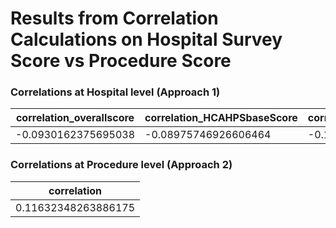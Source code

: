 
# Results from Correlation Calculations on Hospital Survey Score vs Procedure Score

### Correlations at Hospital level (Approach 1)
| correlation_overallscore | correlation_HCAHPSbaseScore | correlation_HCAHPSconsistScore |
| -------------------  |  --------------------  | ------------------- | 
| -0.0930162375695038  |  -0.08975746926606464  | -0.1076392923950163 |


### Correlations at Procedure level (Approach 2)
| correlation |
| -------------- |
| 0.11632348263886175 |

